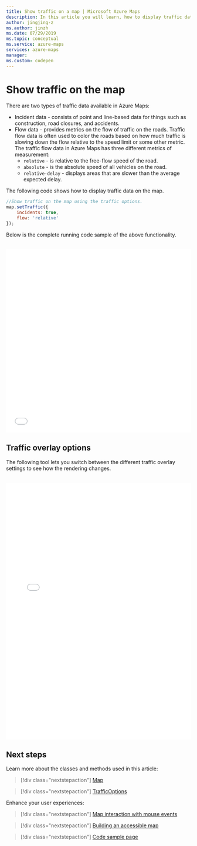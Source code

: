 ```yaml
---
title: Show traffic on a map | Microsoft Azure Maps
description: In this article you will learn, how to display traffic data on a map using the Microsoft Azure Maps Web SDK.
author: jingjing-z
ms.author: jinzh
ms.date: 07/29/2019
ms.topic: conceptual
ms.service: azure-maps
services: azure-maps
manager: 
ms.custom: codepen
---
```


# Show traffic on the map

There are two types of traffic data available in Azure Maps:

- Incident data - consists of point and line-based data for things such as construction, road closures, and accidents.
- Flow data - provides metrics on the flow of traffic on the roads. Traffic flow data is often used to color the roads based on how much traffic is slowing down the flow relative to the speed limit or some other metric. The traffic flow data in Azure Maps has three different metrics of measurement:
    - `relative` - is relative to the free-flow speed of the road.
    - `absolute` - is the absolute speed of all vehicles on the road.
    - `relative-delay` - displays areas that are slower than the average expected delay.

The following code shows how to display traffic data on the map.

```javascript
//Show traffic on the map using the traffic options.
map.setTraffic({
    incidents: true,
    flow: 'relative'
});
```

Below is the complete running code sample of the above functionality.

<br/>

<iframe height='500' scrolling='no' title='Show traffic on a map' src='//codepen.io/azuremaps/embed/WMLRPw/?height=500&theme-id=0&default-tab=js,result&embed-version=2&editable=true' frameborder='no' allowtransparency='true' allowfullscreen='true' style='width: 100%;'>See the Pen <a href='https://codepen.io/azuremaps/pen/WMLRPw/'>Show traffic on a map</a> by Azure Maps (<a href='https://codepen.io/azuremaps'>@azuremaps</a>) on <a href='https://codepen.io'>CodePen</a>.
</iframe>

## Traffic overlay options

The following tool lets you switch between the different traffic overlay settings to see how the rendering changes. 

<br/>

<iframe height="700" style="width: 100%;" scrolling="no" title="Traffic overlay options" src="//codepen.io/azuremaps/embed/RwbPqRY/?height=700&theme-id=0&default-tab=result" frameborder="no" allowtransparency="true" allowfullscreen="true">
  See the Pen <a href='https://codepen.io/azuremaps/pen/RwbPqRY/'>Traffic overlay options</a> by Azure Maps
  (<a href='https://codepen.io/azuremaps'>@azuremaps</a>) on <a href='https://codepen.io'>CodePen</a>.
</iframe>

## Next steps

Learn more about the classes and methods used in this article:

> [!div class="nextstepaction"]
> [Map](https://docs.microsoft.com/javascript/api/azure-maps-control/atlas.map)

> [!div class="nextstepaction"]
> [TrafficOptions](https://docs.microsoft.com/javascript/api/azure-maps-control/atlas.trafficoptions)

Enhance your user experiences:

> [!div class="nextstepaction"]
> [Map interaction with mouse events](map-events.md)

> [!div class="nextstepaction"]
> [Building an accessible map](map-accessibility.md)

> [!div class="nextstepaction"]
> [Code sample page](https://aka.ms/AzureMapsSamples)
